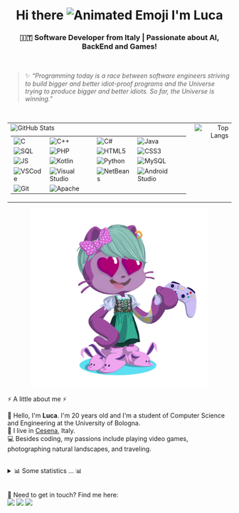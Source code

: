 <h1 align="center">Hi there <img src="https://iam-weijie.github.io/wave/hand-emoji.svg" alt="Animated Emoji" width="50" height="50"> I'm Luca</h1>


<h3 align="center">🇮🇹 Software Developer from Italy | Passionate about AI, BackEnd and Games!</h3>

</br>

> ✨ *“Programming today is a race between software engineers striving to build bigger and better idiot-proof programs and the Universe trying to produce bigger and better idiots. So far, the Universe is winning.”*

</br>

<table align="center" cellpadding="0" cellspacing="0" border="0">
  <tr>
    <td valign="top" align="left" style="padding-right:12px;">
      <img src="https://github-readme-stats-black-alpha-63.vercel.app/api?username=Hachi-69&show_icons=true&hide_border=true&line_height=20&show_owner=true&theme=omni&count_private=true&v=3" alt="GitHub Stats" border="0" />
      <table cellpadding="0" cellspacing="4" border="0" style="margin-top:10px;">
        <tr>
          <td><img src="https://img.shields.io/badge/-C-A8B9CC?style=flat-square&logo=C&logoColor=white" alt="C" /></td>
          <td><img src="https://img.shields.io/badge/-C++-00599C?style=flat-square&logo=C%2B%2B&logoColor=white" alt="C++" /></td>
          <td><img src="https://img.shields.io/badge/-C%23-239120?style=flat-square&logo=C%23&logoColor=white" alt="C#" /></td>
          <td><img src="https://img.shields.io/badge/-Java-007396?style=flat-square&logo=Java&logoColor=white" alt="Java" /></td>
        </tr>
        <tr>
          <td><img src="https://img.shields.io/badge/-SQL-4479A1?style=flat-square&logo=MySQL&logoColor=white" alt="SQL" /></td>
          <td><img src="https://img.shields.io/badge/-PHP-777BB4?style=flat-square&logo=PHP&logoColor=white" alt="PHP" /></td>
          <td><img src="https://img.shields.io/badge/-HTML5-E34F26?style=flat-square&logo=HTML5&logoColor=white" alt="HTML5" /></td>
          <td><img src="https://img.shields.io/badge/-CSS3-1572B6?style=flat-square&logo=CSS3&logoColor=white" alt="CSS3" /></td>
        </tr>
        <tr>
          <td><img src="https://img.shields.io/badge/-JavaScript-F7DF1E?style=flat-square&logo=JavaScript&logoColor=black" alt="JS" /></td>
          <td><img src="https://img.shields.io/badge/-Kotlin-7F52FF?style=flat-square&logo=Kotlin&logoColor=white" alt="Kotlin" /></td>
          <td><img src="https://img.shields.io/badge/-Python-3776AB?style=flat-square&logo=Python&logoColor=white" alt="Python" /></td>
          <td><img src="https://img.shields.io/badge/-MySQL-4479A1?style=flat-square&logo=MySQL&logoColor=white" alt="MySQL" /></td>
        </tr>
        <tr>
          <td><img src="https://img.shields.io/badge/-Visual%20Studio%20Code-007ACC?style=flat-square&logo=Visual%20Studio%20Code&logoColor=white" alt="VSCode" /></td>
          <td><img src="https://img.shields.io/badge/-Visual%20Studio-5C2D91?style=flat-square&logo=Visual%20Studio&logoColor=white" alt="Visual Studio" /></td>
          <td><img src="https://img.shields.io/badge/-NetBeans-1869A6?style=flat-square&logo=Apache%20NetBeans&logoColor=white" alt="NetBeans" /></td>
          <td><img src="https://img.shields.io/badge/-Android%20Studio-3DDC84?style=flat-square&logo=Android%20Studio&logoColor=white" alt="Android Studio" /></td>
        </tr>
        <tr>
          <td><img src="https://img.shields.io/badge/-Git-F05032?style=flat-square&logo=Git&logoColor=white" alt="Git" /></td>
          <td><img src="https://img.shields.io/badge/-Apache-D22128?style=flat-square&logo=Apache&logoColor=white" alt="Apache" /></td>
        </tr>
      </table>
    </td>
    <td valign="top" align="right">
      <img src="https://github-readme-stats-black-alpha-63.vercel.app/api/top-langs?username=hachi-69&count_private=true&theme=omni&langs_count=10&hide_border=true&v=3" alt="Top Langs" border="0" />
    </td>
  </tr>
</table>

<p align="center">
<img src= "./my-octo-lang.png" width="400px" alt="My Octo Languages"/>
</p>
⚡️ A little about me ⚡️<br/>
<p>
🧔 Hello, I'm <b>Luca</b>. I'm 20 years old and I'm a student of Computer Science and Engineering at the University of Bologna.<br/>
💼 I live in <a href="https://www.google.com/maps?q=cesena">Cesena</a>, Italy.<br/>
💻 Besides coding, my passions include playing video games, photographing natural landscapes, and traveling.<br/>
</p>

<!-- 🎶Now playing ...🎶<br/>
<a href="https://spotify-informer-l8rq.vercel.app/">
<img height="75" src="https://spotify-informer-l8rq.vercel.app/api"/>
</a><br/>
<a href="https://github.com/MrStanDu33/spotify-informer"><img src="https://img.shields.io/badge/built%20with%20Spotify‑Informer-1ED760.svg?style=flat-square&logo=spotify&logoColor=white"/></a>-->
</br>
<details>
<summary>📊 Some statistics ... 📊</summary><br/>

<h3>Profile Views: <img src="http://views.whatilearened.today/views/github/Hachi-69/views.svg"/></h3>

![Code Time](http://img.shields.io/badge/Code%20Time-2%2C759%20hrs%2051%20mins-blue)

<!--START_SECTION:github_stats-->

<!--END_SECTION:github_stats-->

![](./profile-3d-contrib/profile-night-rainbow.svg)

</details>
</br>
<p>
📣 Need to get in touch? Find me here:<br/>
<a href="mailto:turilloluca2005@gmail.com?subject=[GitHub]%20🔥%20Contact&body=Hi%20Luca%2C%0A%0AI%20am%20contacting%20you%20today%20after%20seeing%20your%20GitHub%20profile%20to%20..."><img src="https://img.shields.io/badge/e‑mail-D14836.svg?style=for-the-badge&logo=GMail&logoColor=white"/></a>
<a href="https://instagram.com/0icrel_0nidomoc/"><img src="https://img.shields.io/badge/instagram-E4405F.svg?style=for-the-badge&logo=instagram&logoColor=white"/></a>
<a href="https://www.linkedin.com/in/luca-turillo/"><img src="https://img.shields.io/badge/linkedin-0077B5.svg?style=for-the-badge&logo=linkedin&logoColor=white"/></a>
</p>
